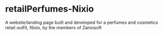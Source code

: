 # retailPerfumes-Nixio
A website/landing page built and developed for a perfumes and cosmetics retail outfit, Nixio, by the members of Zaniosoft
